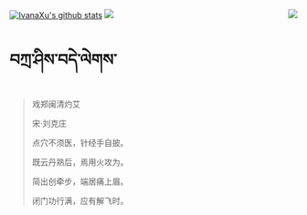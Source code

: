 [![IvanaXu's github stats](https://github-readme-stats.vercel.app/api?username=IvanaXu&show_icons=true&theme=vue-dark)](https://github.com/anuraghazra/github-readme-stats)
<img align="right" src="https://github-readme-stats.vercel.app/api/top-langs/?username=IvanaXu&langs_count=3&theme=graywhite" />
<img src="https://github-readme-stats.vercel.app/api/wakatime?username=IvanaXu&layout=compact&langs_count=6&theme=vue-dark&&custom_title=Programming Times" />
# བཀྲ་ཤིས་བདེ་ལེགས་
> 戏郑闽清灼艾
>
> 宋·刘克庄
>
> 点穴不须医，针经手自披。
> 
> 既云丹熟后，焉用火攻为。
> 
> 简出创牵步，端居痛上眉。
> 
> 闭门功行满，应有解飞时。